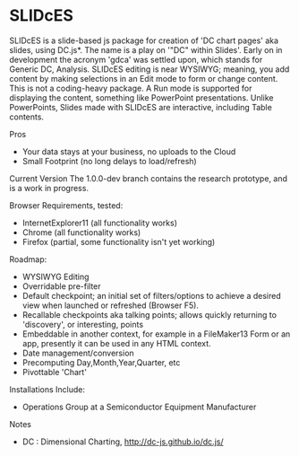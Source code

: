 SLIDcES
=======

SLIDcES is a slide-based js package for creation of 'DC chart pages' aka slides, using DC.js*. The name is a play on '"DC" within Slides'.
Early on in development the acronym 'gdca' was settled upon, which stands for Generic DC, Analysis.
SLIDcES editing is near WYSIWYG; meaning, you add content by making selections in an Edit mode to form or change content. This is not a coding-heavy package. A Run mode is supported for displaying the content, something like PowerPoint presentations.
Unlike PowerPoints, Slides made with SLIDcES are interactive, including Table contents.

Pros
* Your data stays at your business, no uploads to the Cloud
* Small Footprint (no long delays to load/refresh)

Current Version
The 1.0.0-dev branch contains the research prototype, and is a work in progress.

Browser Requirements, tested:
* InternetExplorer11 (all functionality works)
* Chrome (all functionality works)
* Firefox (partial, some functionality isn't yet working)

Roadmap:
* WYSIWYG Editing
* Overridable pre-filter
* Default checkpoint; an initial set of filters/options to achieve a desired view when launched or refreshed (Browser F5).
* Recallable checkpoints aka talking points; allows quickly returning to 'discovery', or interesting, points
* Embeddable in another context, for example in a FileMaker13 Form or an app, presently it can be used in any HTML context.
* Date management/conversion
* Precomputing Day,Month,Year,Quarter, etc
* Pivottable 'Chart'

Installations Include:
* Operations Group at a Semiconductor Equipment Manufacturer

Notes
* DC : Dimensional Charting, http://dc-js.github.io/dc.js/
